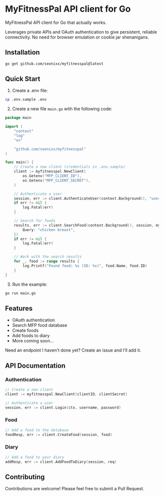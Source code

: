 # MyFitnessPal API client for Go

MyFitnessPal API client for Go that actually works.

Leverages private APIs and OAuth authentication to give persistent, reliable connectivity. No need for browser emulation or cookie jar shenanigans.

## Installation

```bash
go get github.com/seonixx/myfitnesspal@latest
```

## Quick Start

1. Create a .env file:

```bash
cp .env.sample .env
```

2. Create a new file `main.go` with the following code:

```go
package main

import (
    "context"
    "log"
    "os"

    "github.com/seonixx/myfitnesspal"
)

func main() {
    // Create a new client (credentials in .env.sample)
    client := myfitnesspal.NewClient(
        os.Getenv("MFP_CLIENT_ID"),
        os.Getenv("MFP_CLIENT_SECRET"),
    )

    // Authenticate a user
    session, err := client.AuthenticateUser(context.Background(), "username", "password")
    if err != nil {
        log.Fatal(err)
    }

    // Search for foods
    results, err := client.SearchFood(context.Background(), session, myfitnesspal.SearchFoodRequest{
        Query: "chicken breast",
    })
    if err != nil {
        log.Fatal(err)
    }

    // Work with the search results
    for _, food := range results {
        log.Printf("Found food: %s (ID: %s)", food.Name, food.ID)
    }
}
```

3. Run the example:

```bash
go run main.go
```

## Features

- OAuth authentication
- Search MFP food database
- Create foods
- Add foods to diary
- More coming soon...

Need an endpoint I haven't done yet? Create an issue and I'll add it.

## API Documentation

### Authentication

```go
// Create a new client
client := myfitnesspal.NewClient(clientID, clientSecret)

// Authenticate a user
session, err := client.Login(ctx, username, password)
```

### Food

```go
// Add a food to the database
foodResp, err := client.CreateFood(session, food)
```

### Diary

```go
// Add a food to your diary
addResp, err := client.AddFoodToDiary(session, req)
```

## Contributing

Contributions are welcome! Please feel free to submit a Pull Request.
